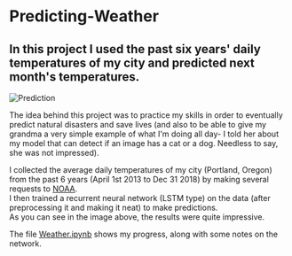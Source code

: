# Predicting-Weather

## In this project I used the past six years' daily temperatures of my city and predicted next month's temperatures.
![Prediction](https://github.com/Shaier/Predicting-Weather/blob/master/Prediction.jpg)  

  
    
    
The idea behind this project was to practice my skills in order to eventually predict natural disasters and save lives (and also to be able to give my grandma a very simple example of what I'm doing all day- I told her about my model that can detect if an image has a cat or a dog. Needless to say, she was not impressed).    
  
I collected the average daily temperatures of my city (Portland, Oregon) from the past 6 years (April 1st 2013 to Dec 31 2018) by making several requests to [NOAA](https://www.noaa.gov/).  
I then trained a recurrent neural network (LSTM type) on the data (after preprocessing it and making it neat) to make predictions.  
As you can see in the image above, the results were quite impressive.
  
The file [Weather.ipynb](Weather.ipynb) shows my progress, along with some notes on the network.  
